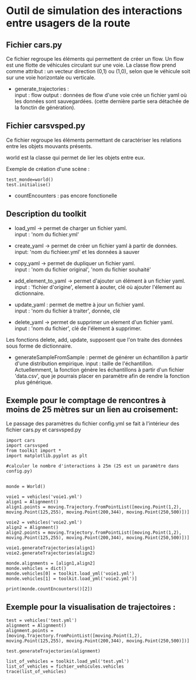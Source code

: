 # Outil de simulation des interactions entre usagers de la route

## Fichier cars.py

Ce fichier regroupe les éléments qui permettent de créer un flow. Un flow
est une flotte de véhicules circulant sur une voie.
La classe flow prend comme attribut : un vecteur direction (0,1) ou (1,0), selon que le véhicule soit sur une voie horizontale ou verticale.  

* generate_trajectories :  
input : flow
output : données de flow d'une voie
crée un fichier yaml où les données sont sauvegardées. (cette dernière partie sera détachée de la fonctin de génération).

## Fichier carsvsped.py

Ce fichier regroupe les éléments permettant de caractériser les relations entre les objets mouvants présents.

world est la classe qui permet de lier les objets entre eux.

Exemple de création d'une scène :
```
test_monde=world()
test.initialise()
```
* countEncounters : pas encore fonctionelle
## Description du toolkit

* load_yml -> permet de charger un fichier yaml.  
input : 'nom du fichier.yml'

* create_yaml -> permet de créer un fichier yaml à partir de données.  
input: 'nom du fichieer.yml' et les données à sauver

* copy_yaml -> permet de dupliquer un fichier yaml.  
input : 'nom du fichier original', 'nom du fichier souhaité'

* add_element_to_yaml -> permet d'ajouter un élément à un fichier yaml.  
input : 'fichier d'origine', element à aouter, clé où ajouter l'élement au dictionnaire.

* update_yaml : permet de mettre à jour un fichier yaml.  
input : 'nom du fichier à traiter', donnée, clé

* delete_yaml -> permet de supprimer un element d'un fichier yaml.  
input : 'nom du fichier', clé de l'élement à supprimer.

Les fonctions delete, add, update, supposent que l'on traite des données sous forme de dictionnaire.


* generateSampleFromSample : permet de générer un échantillon à partir d'une distribution empirique.
input : taille de l'échantillon.  
Actuellemment, la fonction génère les échantillons à partir d'un fichier 'data.csv', que je pourrais placer en paramètre afin de rendre la fonction plus générique.

## Exemple pour le comptage de rencontres à moins de 25 mètres sur un lien au croisement:

Le passage des paramètres du fichier config.yml se fait à l'intérieur des fichier cars.py et carsvsped.py
```
import cars
import carsvsped
from toolkit import *
import matplotlib.pyplot as plt

#calculer le nombre d'interactions à 25m (25 est un paramètre dans config.py)


monde = World()

voie1 = vehicles('voie1.yml')
align1 = Alignment()
align1.points = moving.Trajectory.fromPointList([moving.Point(1,2), moving.Point(125,255), moving.Point(200,344), moving.Point(250,500)])]

voie2 = vehicles('voie2.yml')
align2 = Alignment()
align2.points = moving.Trajectory.fromPointList([moving.Point(1,2), moving.Point(125,255), moving.Point(200,344), moving.Point(250,500)])]

voie1.generateTrajectories(align1)
voie2.generateTrajectories(align2)

monde.alignments = [align1,align2]
monde.vehicles = dict()
monde.vehicles[0] = toolkit.load_yml('voie1.yml')
monde.vehicles[1] = toolkit.load_yml('voie2.yml')]

print(monde.countEncounters()[2])

```
## Exemple pour la visualisation de trajectoires : 
```
test = vehicles('test.yml')
alignment = Alignment()
alignment.points = [moving.Trajectory.fromPointList([moving.Point(1,2), moving.Point(125,255), moving.Point(200,344), moving.Point(250,500)])]

test.generateTrajectories(alignment)

list_of_vehicles = toolkit.load_yml('test.yml')
list_of_vehicles = fichier_vehicules.vehicles
trace(list_of_vehicles)

```
